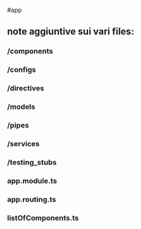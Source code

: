 #app

## note aggiuntive sui vari files:

### /components



### /configs



### /directives



### /models



### /pipes



### /services



### /testing_stubs



### app.module.ts



### app.routing.ts



### listOfComponents.ts
